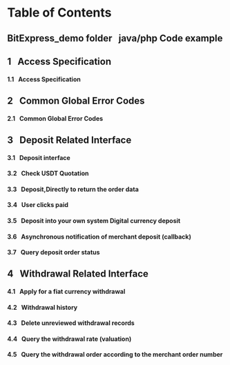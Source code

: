 # Table of Contents
## BitExpress_demo folder &nbsp; java/php Code example
## 1 &nbsp; Access Specification
#### 1.1 &nbsp; Access Specification
## 2 &nbsp; Common Global Error Codes
#### 2.1 &nbsp; Common Global Error Codes
## 3 &nbsp; Deposit Related Interface
#### 3.1 &nbsp; Deposit interface
#### 3.2 &nbsp; Check USDT Quotation    
#### 3.3 &nbsp; Deposit,Directly to return the order data
#### 3.4 &nbsp; User clicks paid
#### 3.5 &nbsp; Deposit into your own system Digital currency deposit
#### 3.6 &nbsp; Asynchronous notification of merchant deposit (callback)
#### 3.7 &nbsp; Query deposit order status
## 4 &nbsp; Withdrawal Related Interface
#### 4.1 &nbsp; Apply for a fiat currency withdrawal
#### 4.2 &nbsp; Withdrawal history
#### 4.3 &nbsp; Delete unreviewed withdrawal records
#### 4.4 &nbsp; Query the withdrawal rate (valuation)
#### 4.5 &nbsp; Query the withdrawal order according to the merchant order number

